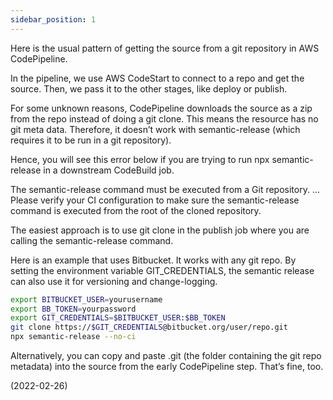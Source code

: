 ```yaml
---
sidebar_position: 1
---
```


Here is the usual pattern of getting the source from a git repository in AWS CodePipeline.

In the pipeline, we use AWS CodeStart to connect to a repo and get the source. Then, we pass it to the other stages, like deploy or publish.

For some unknown reasons, CodePipeline downloads the source as a zip from the repo instead of doing a git clone. This means the resource has no git meta data. Therefore, it doesn’t work with semantic-release (which requires it to be run in a git repository).

Hence, you will see this error below if you are trying to run npx semantic-release in a downstream CodeBuild job.

The semantic-release command must be executed from a Git repository.
...
Please verify your CI configuration to make sure the semantic-release command is executed from the root of the cloned repository.

The easiest approach is to use git clone in the publish job where you are calling the semantic-release command.

Here is an example that uses Bitbucket. It works with any git repo. By setting the environment variable GIT_CREDENTIALS, the semantic release can also use it for versioning and change-logging.

```bash
export BITBUCKET_USER=yourusername
export BB_TOKEN=yourpassword
export GIT_CREDENTIALS=$BITBUCKET_USER:$BB_TOKEN
git clone https://$GIT_CREDENTIALS@bitbucket.org/user/repo.git
npx semantic-release --no-ci
```

Alternatively, you can copy and paste .git (the folder containing the git repo metadata) into the source from the early CodePipeline step. That’s fine, too.

(2022-02-26)
